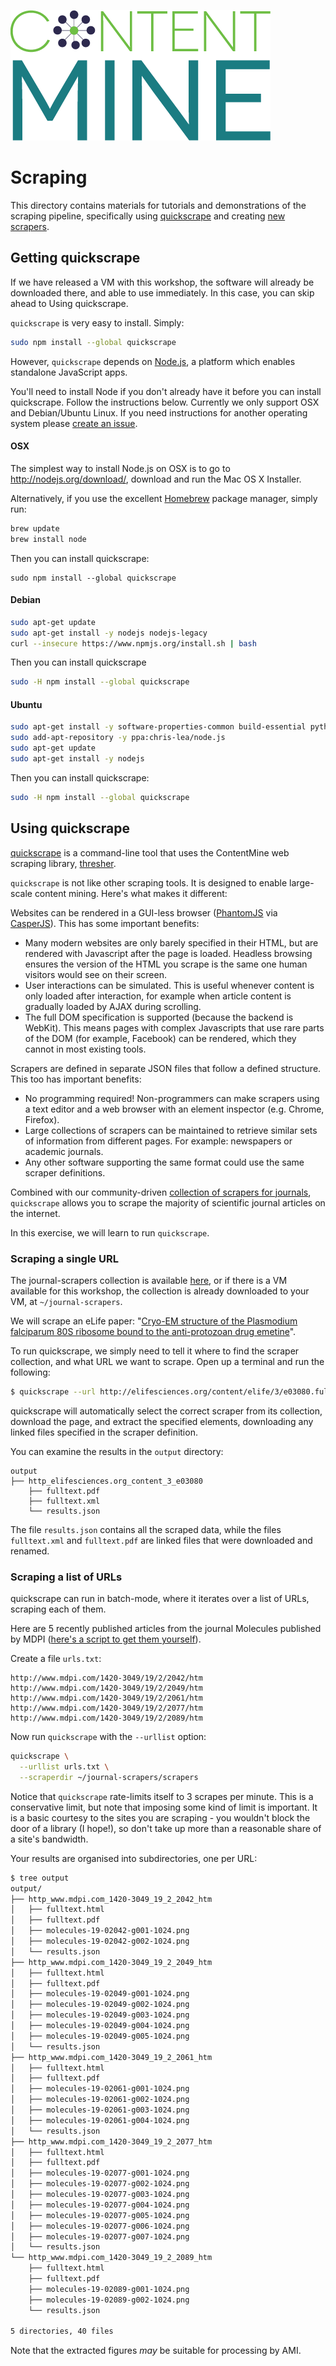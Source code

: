 ![ContentMine logo](https://github.com/ContentMine/assets/blob/master/png/Content_mine(small).png)

# Scraping

This directory contains materials for tutorials and demonstrations of the scraping pipeline, specifically using [quickscrape](https://github.com/ContentMine/quickscrape) and creating [new scrapers](https://github.com/ContentMine/journal-scrapers).

## Getting quickscrape

If we have released a VM with this workshop, the software will already be downloaded there, and able to use immediately. In this case, you can skip ahead to Using quickscrape.

`quickscrape` is very easy to install. Simply:

```bash
sudo npm install --global quickscrape
```

However, `quickscrape` depends on [Node.js](http://nodejs.org), a platform which enables standalone JavaScript apps.

You'll need to install Node if you don't already have it before you can install quickscrape. Follow the instructions below. Currently we only support OSX and Debian/Ubuntu Linux. If you need instructions for another operating system please [create an issue](https://github.com/ContentMine/quickscrape/issues).

#### OSX

The simplest way to install Node.js on OSX is to go to  http://nodejs.org/download/, download and run the Mac OS X Installer.

Alternatively, if you use the excellent [Homebrew](http://brew.sh/) package manager, simply run:

```bash
brew update
brew install node
```

Then you can install quickscrape:

```
sudo npm install --global quickscrape
```

#### Debian

```bash
sudo apt-get update
sudo apt-get install -y nodejs nodejs-legacy
curl --insecure https://www.npmjs.org/install.sh | bash
```

Then you can install quickscrape

```bash
sudo -H npm install --global quickscrape
```

#### Ubuntu

```bash
sudo apt-get install -y software-properties-common build-essential python-software-properties libfontconfig1
sudo add-apt-repository -y ppa:chris-lea/node.js
sudo apt-get update
sudo apt-get install -y nodejs
```

Then you can install quickscrape:

```bash
sudo -H npm install --global quickscrape
```

## Using quickscrape

[quickscrape](http://github.com/ContentMine/quickscrape) is a command-line tool that uses the ContentMine web scraping library, [thresher](http://github.com/ContentMine/thresher).

`quickscrape` is not like other scraping tools. It is designed to enable large-scale content mining. Here's what makes it different:

Websites can be rendered in a GUI-less browser ([PhantomJS](http://phantomjs.org) via [CasperJS](http://casperjs.org)). This has some important benefits:

- Many modern websites are only barely specified in their HTML, but are rendered with Javascript after the page is loaded. Headless browsing ensures the version of the HTML you scrape is the same one human visitors would see on their screen.
- User interactions can be simulated. This is useful whenever content is only loaded after interaction, for example when article content is gradually loaded by AJAX during scrolling.
- The full DOM specification is supported (because the backend is WebKit). This means pages with complex Javascripts that use rare parts of the DOM (for example, Facebook) can be rendered, which they cannot in most existing tools.

Scrapers are defined in separate JSON files that follow a defined structure. This too has important benefits:

- No programming required! Non-programmers can make scrapers using a text editor and a web browser with an element inspector (e.g. Chrome, Firefox).
- Large collections of scrapers can be maintained to retrieve similar sets of information from different pages. For example: newspapers or academic journals.
- Any other software supporting the same format could use the same scraper definitions.

Combined with our community-driven [collection of scrapers for journals](http://github.com/ContentMine/journal-scrapers), `quickscrape` allows you to scrape the majority of scientific journal articles on the internet.

In this exercise, we will learn to run `quickscrape`.

### Scraping a single URL

The journal-scrapers collection is available [here](https://github.com/ContentMine/journal-scrapers/tree/master/scrapers), or if there is a VM available for this workshop, the collection is already downloaded to your VM, at `~/journal-scrapers`.

We will scrape an eLife paper: "[Cryo-EM structure of the Plasmodium falciparum 80S ribosome bound to the anti-protozoan drug emetine](http://elifesciences.org/content/elife/3/e03080.full)".

To run quickscrape, we simply need to tell it where to find the scraper collection, and what URL we want to scrape. Open up a terminal and run the following:

```bash
$ quickscrape --url http://elifesciences.org/content/elife/3/e03080.full --scraperdir ~/journal-scrapers/scrapers
```

quickscrape will automatically select the correct scraper from its collection, download the page, and extract the specified elements, downloading any linked files specified in the scraper definition.

You can examine the results in the `output` directory:

```
output
├── http_elifesciences.org_content_3_e03080
    ├── fulltext.pdf
    ├── fulltext.xml
    └── results.json
```

The file `results.json` contains all the scraped data, while the files `fulltext.xml` and `fulltext.pdf` are linked files that were downloaded and renamed.

### Scraping a list of URLs

quickscrape can run in batch-mode, where it iterates over a list of URLs, scraping each of them.

Here are 5 recently published articles from the journal Molecules published by MDPI ([here's a script to get them yourself](https://gist.github.com/Blahah/e669f1d3899dcb392564)).

Create a file `urls.txt`:

```
http://www.mdpi.com/1420-3049/19/2/2042/htm
http://www.mdpi.com/1420-3049/19/2/2049/htm
http://www.mdpi.com/1420-3049/19/2/2061/htm
http://www.mdpi.com/1420-3049/19/2/2077/htm
http://www.mdpi.com/1420-3049/19/2/2089/htm
```

Now run `quickscrape` with the `--urllist` option:

```bash
quickscrape \
  --urllist urls.txt \
  --scraperdir ~/journal-scrapers/scrapers
```

Notice that `quickscrape` rate-limits itself to 3 scrapes per minute. This is a conservative limit, but note that imposing some kind of limit is important. It is a basic courtesy to the sites you are scraping - you wouldn't block the door of a library (I hope!), so don't take up more than a reasonable share of a site's bandwidth.

Your results are organised into subdirectories, one per URL:

```bash
$ tree output
output/
├── http_www.mdpi.com_1420-3049_19_2_2042_htm
│   ├── fulltext.html
│   ├── fulltext.pdf
│   ├── molecules-19-02042-g001-1024.png
│   ├── molecules-19-02042-g002-1024.png
│   └── results.json
├── http_www.mdpi.com_1420-3049_19_2_2049_htm
│   ├── fulltext.html
│   ├── fulltext.pdf
│   ├── molecules-19-02049-g001-1024.png
│   ├── molecules-19-02049-g002-1024.png
│   ├── molecules-19-02049-g003-1024.png
│   ├── molecules-19-02049-g004-1024.png
│   ├── molecules-19-02049-g005-1024.png
│   └── results.json
├── http_www.mdpi.com_1420-3049_19_2_2061_htm
│   ├── fulltext.html
│   ├── fulltext.pdf
│   ├── molecules-19-02061-g001-1024.png
│   ├── molecules-19-02061-g002-1024.png
│   ├── molecules-19-02061-g003-1024.png
│   ├── molecules-19-02061-g004-1024.png
│   └── results.json
├── http_www.mdpi.com_1420-3049_19_2_2077_htm
│   ├── fulltext.html
│   ├── fulltext.pdf
│   ├── molecules-19-02077-g001-1024.png
│   ├── molecules-19-02077-g002-1024.png
│   ├── molecules-19-02077-g003-1024.png
│   ├── molecules-19-02077-g004-1024.png
│   ├── molecules-19-02077-g005-1024.png
│   ├── molecules-19-02077-g006-1024.png
│   ├── molecules-19-02077-g007-1024.png
│   └── results.json
└── http_www.mdpi.com_1420-3049_19_2_2089_htm
    ├── fulltext.html
    ├── fulltext.pdf
    ├── molecules-19-02089-g001-1024.png
    ├── molecules-19-02089-g002-1024.png
    └── results.json

5 directories, 40 files
```

Note that the extracted figures *may* be suitable for processing by AMI.
